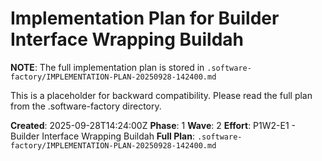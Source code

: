 # Implementation Plan for Builder Interface Wrapping Buildah

**NOTE**: The full implementation plan is stored in `.software-factory/IMPLEMENTATION-PLAN-20250928-142400.md`

This is a placeholder for backward compatibility. Please read the full plan from the .software-factory directory.

**Created**: 2025-09-28T14:24:00Z
**Phase**: 1
**Wave**: 2
**Effort**: P1W2-E1 - Builder Interface Wrapping Buildah
**Full Plan**: `.software-factory/IMPLEMENTATION-PLAN-20250928-142400.md`